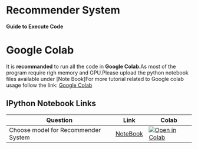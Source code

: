 # Recommender System
**Guide to Execute Code**
# 
# Google Colab

 It is **recommanded** to run all the code in **Google Colab**.As most of the program require righ memory and GPU.Please upload the python notebook files available under [Note Book]For more tutorial related to Google colab usage follow the link: [Google Colab](https://colab.research.google.com/)
## IPython Notebook Links
 | Question  | Link  |Colab|
| --- | ----------- | ----------- | 
|Choose model for Recommender System | [NoteBook](https://github.com/csekankan/MTP-Recommender/blob/main/colab/Recommender_system_Model_Selection.ipynb) | [![Open in Colab](https://colab.research.google.com/assets/colab-badge.svg)](https://colab.research.google.com/drive/1UAgkbApjdq3rc1Oya9nu7CzgNjO3Kp_m#scrollTo=MDjIywVNWKNv)|





